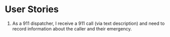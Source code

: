 # User Stories

1. As a 911 dispatcher, I receive a 911 call (via text description) and need to record information about the caller and their emergency.
